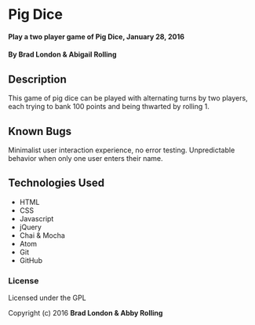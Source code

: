 # Pig Dice

#### Play a two player game of Pig Dice, January 28, 2016

#### By Brad London & Abigail Rolling

## Description

This game of pig dice can be played with alternating turns by two players, each trying to bank 100 points and being thwarted by rolling 1.


## Known Bugs

Minimalist user interaction experience, no error testing. Unpredictable behavior when only one user enters their name.


## Technologies Used

* HTML
* CSS
* Javascript
* jQuery
* Chai & Mocha
* Atom
* Git
* GitHub

### License

Licensed under the GPL

Copyright (c) 2016 **Brad London & Abby Rolling**
